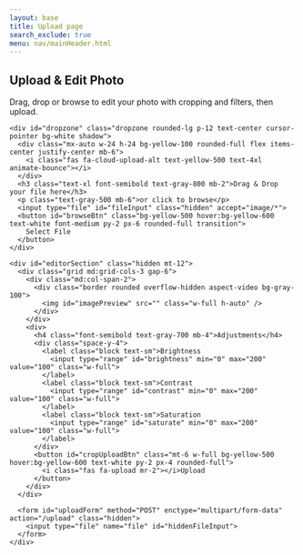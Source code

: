 ```yaml
---
layout: base
title: Upload page
search_exclude: true
menu: nav/mainHeader.html
---
```

<html lang="en">
<head>
  <meta charset="UTF-8" />
  <meta name="viewport" content="width=device-width, initial-scale=1.0"/>
  <title>Cartage - Photo Upload</title>
  <script src="https://cdn.tailwindcss.com"></script>
  <script src="https://cdnjs.cloudflare.com/ajax/libs/cropperjs/1.5.13/cropper.min.js"></script>
  <link href="https://cdnjs.cloudflare.com/ajax/libs/cropperjs/1.5.13/cropper.min.css" rel="stylesheet"/>
  <link rel="stylesheet" href="https://cdnjs.cloudflare.com/ajax/libs/font-awesome/6.4.0/css/all.min.css">
  <style>
    @import url('https://fonts.googleapis.com/css2?family=Poppins:wght@300;400;500;600;700&display=swap');

    body {
      font-family: 'Poppins', sans-serif;
      background-color: #f8fafc;
    }

    .dropzone {
      border: 2px dashed #e5e7eb;
      transition: all 0.3s ease;
    }

    .dropzone.active {
      border-color: #F59E0B;
      background-color: rgba(245, 158, 11, 0.05);
    }

    .preview-image {
      transition: all 0.3s ease;
    }

    .preview-image:hover {
      transform: scale(1.03);
    }
  </style>
</head>
<body class="min-h-screen bg-gradient-to-br from-white to-gray-50">
  <div class="container mx-auto px-4 py-8 max-w-4xl">
    <div class="text-center mb-10">
      <h2 class="text-4xl font-bold text-gray-800 mb-3">Upload & Edit Photo</h2>
      <p class="text-gray-600 max-w-2xl mx-auto">Drag, drop or browse to edit your photo with cropping and filters, then upload.</p>
    </div>

    <div id="dropzone" class="dropzone rounded-lg p-12 text-center cursor-pointer bg-white shadow">
      <div class="mx-auto w-24 h-24 bg-yellow-100 rounded-full flex items-center justify-center mb-6">
        <i class="fas fa-cloud-upload-alt text-yellow-500 text-4xl animate-bounce"></i>
      </div>
      <h3 class="text-xl font-semibold text-gray-800 mb-2">Drag & Drop your file here</h3>
      <p class="text-gray-500 mb-6">or click to browse</p>
      <input type="file" id="fileInput" class="hidden" accept="image/*">
      <button id="browseBtn" class="bg-yellow-500 hover:bg-yellow-600 text-white font-medium py-2 px-6 rounded-full transition">
        Select File
      </button>
    </div>

    <div id="editorSection" class="hidden mt-12">
      <div class="grid md:grid-cols-3 gap-6">
        <div class="md:col-span-2">
          <div class="border rounded overflow-hidden aspect-video bg-gray-100">
            <img id="imagePreview" src="" class="w-full h-auto" />
          </div>
        </div>
        <div>
          <h4 class="font-semibold text-gray-700 mb-4">Adjustments</h4>
          <div class="space-y-4">
            <label class="block text-sm">Brightness
              <input type="range" id="brightness" min="0" max="200" value="100" class="w-full">
            </label>
            <label class="block text-sm">Contrast
              <input type="range" id="contrast" min="0" max="200" value="100" class="w-full">
            </label>
            <label class="block text-sm">Saturation
              <input type="range" id="saturate" min="0" max="200" value="100" class="w-full">
            </label>
          </div>
          <button id="cropUploadBtn" class="mt-6 w-full bg-yellow-500 hover:bg-yellow-600 text-white py-2 px-4 rounded-full">
            <i class="fas fa-upload mr-2"></i>Upload
          </button>
        </div>
      </div>

      <form id="uploadForm" method="POST" enctype="multipart/form-data" action="/upload" class="hidden">
        <input type="file" name="file" id="hiddenFileInput">
      </form>
    </div>
  </div>

  <script>
    const dropzone = document.getElementById('dropzone');
    const fileInput = document.getElementById('fileInput');
    const browseBtn = document.getElementById('browseBtn');
    const imagePreview = document.getElementById('imagePreview');
    const editorSection = document.getElementById('editorSection');
    const brightnessInput = document.getElementById('brightness');
    const contrastInput = document.getElementById('contrast');
    const saturateInput = document.getElementById('saturate');
    const cropUploadBtn = document.getElementById('cropUploadBtn');
    const uploadForm = document.getElementById('uploadForm');
    const hiddenFileInput = document.getElementById('hiddenFileInput');

    let cropper;

    function preventDefaults(e) {
      e.preventDefault();
      e.stopPropagation();
    }

    ['dragenter', 'dragover', 'dragleave', 'drop'].forEach(eventName => {
      dropzone.addEventListener(eventName, preventDefaults, false);
    });

    ['dragenter', 'dragover'].forEach(eventName => {
      dropzone.addEventListener(eventName, () => dropzone.classList.add('active'), false);
    });

    ['dragleave', 'drop'].forEach(eventName => {
      dropzone.addEventListener(eventName, () => dropzone.classList.remove('active'), false);
    });

    dropzone.addEventListener('drop', handleDrop, false);
    browseBtn.addEventListener('click', () => fileInput.click());
    fileInput.addEventListener('change', () => handleFiles(fileInput.files));

    function handleDrop(e) {
      const dt = e.dataTransfer;
      const files = dt.files;
      handleFiles(files);
    }

    function handleFiles(files) {
      const file = files[0];
      if (!file) return;

      const reader = new FileReader();
      reader.onload = function(e) {
        imagePreview.src = e.target.result;
        editorSection.classList.remove('hidden');
        initCropper();
      };
      reader.readAsDataURL(file);
    }

    function initCropper() {
      if (cropper) cropper.destroy();
      cropper = new Cropper(imagePreview, {
        aspectRatio: 1,
        viewMode: 1,
        background: false,
        autoCropArea: 1
      });
    }

    function applyFiltersToCanvas(canvas) {
      const brightness = brightnessInput.value / 100;
      const contrast = contrastInput.value / 100;
      const saturate = saturateInput.value / 100;

      const ctx = canvas.getContext('2d');
      const imageData = ctx.getImageData(0, 0, canvas.width, canvas.height);
      const data = imageData.data;

      for (let i = 0; i < data.length; i += 4) {
        let r = data[i];
        let g = data[i + 1];
        let b = data[i + 2];

        // Apply brightness and contrast
        r = ((r - 128) * contrast + 128) * brightness;
        g = ((g - 128) * contrast + 128) * brightness;
        b = ((b - 128) * contrast + 128) * brightness;

        // Apply saturation
        const avg = (r + g + b) / 3;
        r = avg + (r - avg) * saturate;
        g = avg + (g - avg) * saturate;
        b = avg + (b - avg) * saturate;

        data[i] = Math.min(255, Math.max(0, r));
        data[i + 1] = Math.min(255, Math.max(0, g));
        data[i + 2] = Math.min(255, Math.max(0, b));
      }

      ctx.putImageData(imageData, 0, 0);
    }

    cropUploadBtn.addEventListener('click', () => {
      const canvas = cropper.getCroppedCanvas();
      applyFiltersToCanvas(canvas);
      canvas.toBlob(blob => {
        const file = new File([blob], 'edited-image.png', { type: 'image/png' });
        const dataTransfer = new DataTransfer();
        dataTransfer.items.add(file);
        hiddenFileInput.files = dataTransfer.files;
        uploadForm.submit();
      }, 'image/png');
    });
  </script>
</body>
</html>
